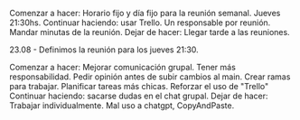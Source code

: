 Comenzar a hacer: Horario fijo y día fijo para la reunión semanal. Jueves 21:30hs.
Continuar haciendo: usar Trello. Un responsable por reunión. Mandar minutas de la reunión.
Dejar de hacer: Llegar tarde a las reuniones.

23.08 -
Definimos la reunión para los jueves 21:30.


Comenzar a hacer: Mejorar comunicación grupal. Tener más responsabilidad. Pedir opinión antes de subir cambios al main. Crear ramas para trabajar. Planificar tareas más chicas. Reforzar el uso de "Trello"
Continuar haciendo: sacarse dudas en el chat grupal. 
Dejar de hacer: Trabajar individualmente. Mal uso a chatgpt, CopyAndPaste.
